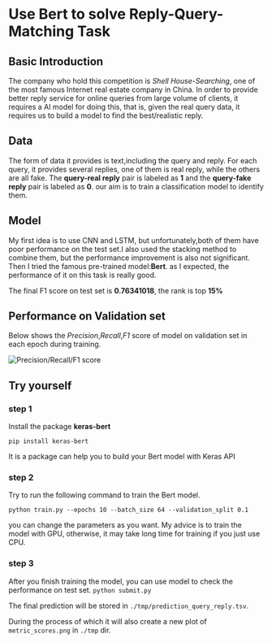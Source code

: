 # Use Bert to solve Reply-Query-Matching Task

## Basic Introduction
The company who hold this competition is *Shell House-Searching*, one of the most famous Internet real estate company in China. In order to provide better reply service for online queries from large volume of clients, it requires a AI model for doing this, that is, given the real query data, it requires us to build a model to find the best/realistic reply.

## Data
The form of data it provides is text,including the query and reply. For each query, it provides several replies, one of them is real reply, while the others are all fake. The **query-real reply** pair is labeled as **1** and the **query-fake reply** pair is labeled as **0**. our aim is to train a classification model to identify them.

## Model
My first idea is to use CNN and LSTM, but unfortunately,both of them have poor performance on the test set.I also used the stacking method to combine them, but the performance improvement is also not significant. Then I tried the famous pre-trained model:**Bert**. as I expected, the performance of it on this task is really good.

The final F1 score on test set is **0.76341018**, the rank is top **15%**

## Performance on Validation set
Below shows the *Precision*,*Recall*,*F1* score of model on validation set in each epoch during training.

![Precision/Recall/F1 score](https://github.com/frankhjh/Reply-Query-Matching/blob/main/tmp/metric_scores.png  'Model Performance on Validation set')

## Try yourself

### step 1
Install the package **keras-bert**

`pip install keras-bert`

It is a package can help you to build your Bert model with Keras API

### step 2
Try to run the following command to train the Bert model.

`python train.py --epochs 10 --batch_size 64 --validation_split 0.1`

you can change the parameters as you want. My advice is to train the model with GPU, otherwise, it may take long time for training if you just use CPU.

### step 3
After you finish training the model, you can use model to check the performance on test set.
`python submit.py`

The final prediction will be stored in 
`./tmp/prediction_query_reply.tsv`.

During the process of which it will also create a new plot of `metric_scores.png` in `./tmp` dir.



 
